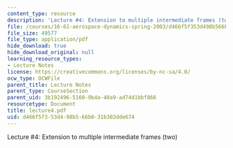 ```yaml
---
content_type: resource
description: 'Lecture #4: Extension to multiple intermediate frames (two)'
file: /courses/16-61-aerospace-dynamics-spring-2003/d466f5f353d498b566b031b302dde674_lecture4.pdf
file_size: 49577
file_type: application/pdf
hide_download: true
hide_download_original: null
learning_resource_types:
- Lecture Notes
license: https://creativecommons.org/licenses/by-nc-sa/4.0/
ocw_type: OCWFile
parent_title: Lecture Notes
parent_type: CourseSection
parent_uid: 3b192496-5160-9b4a-40a9-ad74d1bbf866
resourcetype: Document
title: lecture4.pdf
uid: d466f5f3-53d4-98b5-66b0-31b302dde674
---
```

Lecture #4: Extension to multiple intermediate frames (two)